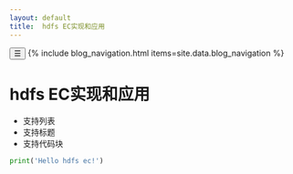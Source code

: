 ```yaml
---
layout: default
title:  hdfs EC实现和应用
---
```


<link rel="stylesheet" href="/assets/blog.css">
<script>
function toggleBlogNav() {
  var nav = document.querySelector('.blog-nav');
  nav.classList.toggle('collapsed');
}
</script>
  <nav class="blog-nav">
    <button class="collapse-btn" onclick="toggleBlogNav()">☰</button>
    {% include blog_navigation.html items=site.data.blog_navigation %}
  </nav>

# hdfs EC实现和应用

  - 支持列表
  - 支持标题
  - 支持代码块

  ```python
  print('Hello hdfs ec!')
  ```

